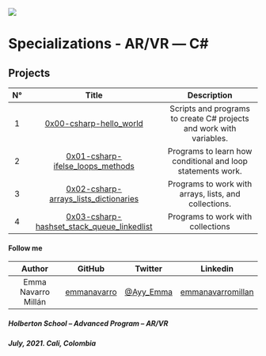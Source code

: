 ![](https://cdn.icon-icons.com/icons2/2415/PNG/512/csharp_original_logo_icon_146578.png)
# Specializations - AR/VR ― C#

## Projects

| N° | Title | Description |
| :---: | :---: | :---: |
| 1 | [0x00-csharp-hello_world](0x00-csharp-hello_world) | Scripts and programs to create C# projects and work with variables. |
| 2 | [0x01-csharp-ifelse_loops_methods](0x01-csharp-ifelse_loops_methods) | Programs to learn how conditional and loop statements work. |
| 3 | [0x02-csharp-arrays_lists_dictionaries](0x02-csharp-arrays_lists_dictionaries) | Programs to work with arrays, lists, and collections. |
| 4 | [0x03-csharp-hashset_stack_queue_linkedlist](0x03-csharp-hashset_stack_queue_linkedlist) | Programs to work with collections |

#### Follow me

| Author | GitHub | Twitter | Linkedin |
| :---: | :---: | :---: | :---: |
| Emma Navarro Millán | [emmanavarro](https://github.com/emmanavarro) | [@Ayy_Emma](https://twitter.com/Ayy_Emma) | [emmanavarromillan](https://www.linkedin.com/in/emmanavarromillan) |


##### Holberton School – Advanced Program – AR/VR
##### July, 2021. Cali, Colombia
